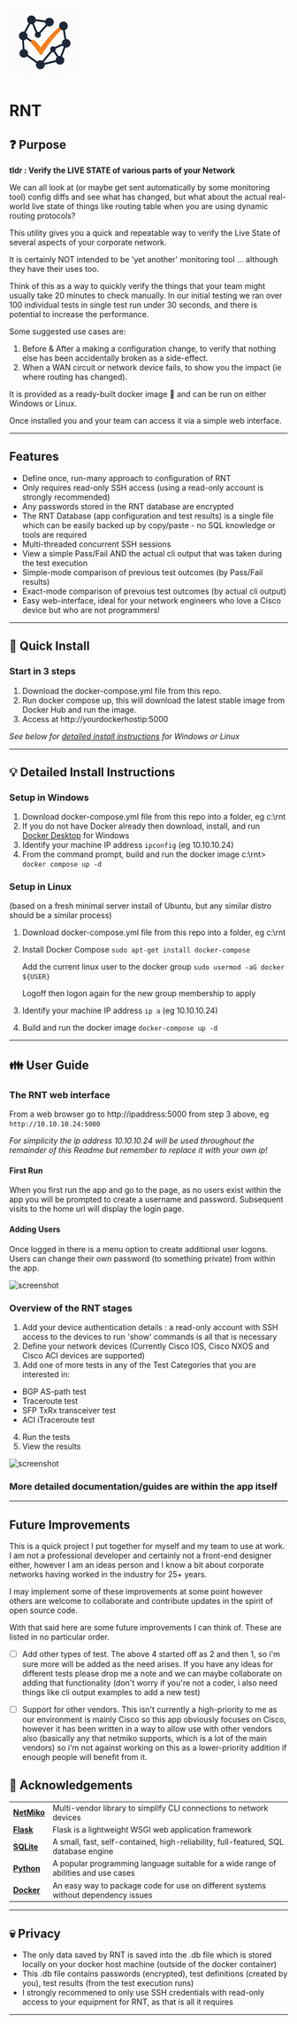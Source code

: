 ![RNT Logo](/static/icons/favicon-128x128.png)
# RNT

## ❓ Purpose

**tldr : Verify the LIVE STATE of various parts of your Network**

We can all look at (or maybe get sent automatically by some monitoring tool) config diffs and see what has changed, but what about the actual real-world live state of things like routing table when you are using dynamic routing protocols?

This utility gives you a quick and repeatable way to verify the Live State of several aspects of your corporate network.

It is certainly NOT intended to be 'yet another' monitoring tool ... although they have their uses too.

Think of this as a way to quickly verify the things that your team might usually take 20 minutes to check manually. In our initial testing we ran over 100 individual tests in single test run under 30 seconds, and there is potential to increase the performance.

Some suggested use cases are:
1. Before & After a making a configuration change, to verify that nothing else has been accidentally broken as a side-effect.
2. When a WAN circuit or network device fails, to show you the impact (ie where routing has changed).

It is provided as a ready-built docker image 🐳 and can be run on either Windows or Linux.

Once installed you and your team can access it via a simple web interface.

***

## Features

* Define once, run-many approach to configuration of RNT
* Only requires read-only SSH access (using a read-only account is strongly recommended)
* Any passwords stored in the RNT database are encrypted
* The RNT Database (app configuration and test results) is a single file which can be easily backed up by copy/paste - no SQL knowledge or tools are required
* Multi-threaded concurrent SSH sessions
* View a simple Pass/Fail AND the actual cli output that was taken during the test execution
* Simple-mode comparison of previous test outcomes (by Pass/Fail results)
* Exact-mode comparison of prevoius test outcomes (by actual cli output)
* Easy web-interface, ideal for your network engineers who love a Cisco device but who are not programmers!

***

## 🚀 Quick Install

### Start in 3 steps ###
1. Download the docker-compose.yml file from this repo.
2. Run docker compose up, this will download the latest stable image from Docker Hub and run the image.
3. Access at http://yourdockerhostip:5000

*See below for [detailed install instructions](#detailedinstallsteps) for Windows or Linux*


***
<a id="detailedinstallsteps"></a>
## 💡 Detailed Install Instructions

### Setup in Windows

1. Download docker-compose.yml file from this repo into a folder, eg c:\rnt
2. If you do not have Docker already then download, install, and run [Docker Desktop](https://www.docker.com/products/docker-desktop/) for Windows
3. Identify your machine IP address `ipconfig` (eg 10.10.10.24)
4. From the command prompt, build and run the docker image
     c:\rnt> `docker compose up -d`


### Setup in Linux
(based on a fresh minimal server install of Ubuntu, but any similar distro should be a similar process)

1. Download docker-compose.yml file from this repo into a folder, eg c:\rnt
2. Install Docker Compose
`sudo apt-get install docker-compose`
 
   Add the current linux user to the docker group `sudo usermod -aG docker ${USER}`

   Logoff then logon again for the new group membership to apply
3. Identify your machine IP address `ip a` (eg 10.10.10.24)
4. Build and run the docker image `docker-compose up -d`

***

## 👪 User Guide

### The RNT web interface


From a web browser go to http://ipaddress:5000 from step 3 above, eg `http://10.10.10.24:5000` 

*For simplicity the ip address 10.10.10.24 will be used throughout the remainder of this Readme but remember to replace it with your own ip!*

#### First Run
When you first run the app and go to the page, as no users exist within the app you will be prompted to create a username and password.
Subsequent visits to the home url will display the login page.

#### Adding Users
Once logged in there is a menu option to create additional user logons.
Users can change their own password (to something private) from within the app.

![screenshot](/screenshots/login_page.png)

### Overview of the RNT stages

1. Add your device authentication details : a read-only account with SSH access to the devices to run 'show' commands is all that is necessary
2. Define your network devices (Currently Cisco IOS, Cisco NXOS and Cisco ACI devices are supported)
3. Add one of more tests in any of the Test Categories that you are interested in:
 - BGP AS-path test
 - Traceroute test
 - SFP TxRx transceiver test
 - ACI iTraceroute test
4. Run the tests
5. View the results

![screenshot](/screenshots/rnt-stages.png)


### More detailed documentation/guides are within the app itself

***

## Future Improvements
This is a quick project I put together for myself and my team to use at work. I am not a professional developer and certainly not a front-end designer either, however I am an ideas person and I know a bit about corporate networks having worked in the industry for 25+ years.

I may implement some of these improvements at some point however others are welcome to collaborate and contribute updates in the spirit of open source code.

With that said here are some future improvements I can think of. These are listed in no particular order.

- [ ] Add other types of test. The above 4 started off as 2 and then 1, so i'm sure more will be added as the need arises. If you have any ideas for different tests please drop me a note and we can maybe collaborate on adding that functionality (don't worry if you're not a coder, i also need things like cli output examples to add a new test)
- [ ] Support for other vendors. This isn't currently a high-priority to me as our environment is mainly Cisco so this app obviously focuses on Cisco, however it has been written in a way to allow use with other vendors also (basically any that netmiko supports, which is a lot of the main vendors) so i'm not against working on this as a lower-priority addition if enough people will benefit from it.


## 🙏 Acknowledgements

| | |
| :------------- |:-------------| 
| [**NetMiko**](https://github.com/ktbyers/netmiko) | Multi-vendor library to simplify CLI connections to network devices |
| [**Flask**](https://flask.palletsprojects.com/en/stable/) | Flask is a lightweight WSGI web application framework |
| [**SQLite**](https://www.sqlite.org/) | A small, fast, self-contained, high-reliability, full-featured, SQL database engine |
| [**Python**](https://www.python.org/) | A popular programming language suitable for a wide range of abilities and use cases|
| [**Docker**](https://www.docker.com/) | An easy way to package code for use on different systems without dependency issues

***

## 💀 Privacy

- The only data saved by RNT is saved into the .db file which is stored locally on your docker host machine (outside of the docker container)
- This .db file contains passwords (encrypted), test definitions (created by you), test results (from the test execution runs)
- I strongly recommened to only use SSH credentials with read-only access to your equipment for RNT, as that is all it requires

***
